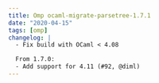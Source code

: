 ```yaml
---
title: Omp ocaml-migrate-parsetree-1.7.1
date: "2020-04-15"
tags: [omp]
changelog: |
  - Fix build with OCaml < 4.08

  From 1.7.0:
  - Add support for 4.11 (#92, @diml)
---
```


